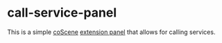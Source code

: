 # call-service-panel

This is a simple [coScene](https://www.coscene.cn/) [extension panel](https://docs.coscene.cn/docs/viz/extensions/guides/create-custom-panel) that allows for calling services.
